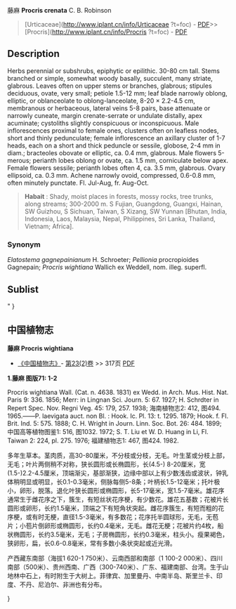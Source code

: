 藤麻 **Procris crenata** C. B. Robinson

> [Urticaceae](http://www.iplant.cn/info/Urticaceae ?t=foc) - [PDF](http://iplant.cn/foc/pdf/Urticaceae.pdf)>>[Procris](http://www.iplant.cn/info/Procris ?t=foc) - [PDF](http://www.iplant.cn/foc/pdf/Procris.pdf)

## Description

Herbs perennial or subshrubs, epiphytic or epilithic. 30-80 cm tall. Stems branched or simple, somewhat woody basally, succulent, many striate, glabrous. Leaves often on upper stems or branches, glabrous; stipules deciduous, ovate, very small; petiole 1.5-12 mm; leaf blade narrowly oblong, elliptic, or oblanceolate to oblong-lanceolate, 8-20 × 2.2-4.5 cm, membranous or herbaceous, lateral veins 5-8 pairs, base attenuate or narrowly cuneate, margin crenate-serrate or undulate distally, apex acuminate; cystoliths slightly conspicuous or inconspicuous. Male inflorescences proximal to female ones, clusters often on leafless nodes, short and thinly pedunculate; female  inflorescence an axillary cluster of 1-7 heads, each on a short and thick peduncle or sessile, globose, 2-4 mm in diam.; bracteoles obovate or elliptic, ca. 0.4 mm, glabrous. Male flowers 5-merous; perianth lobes oblong or ovate, ca. 1.5 mm, corniculate below apex. Female flowers sessile; perianth lobes often 4, ca. 3.5 mm, glabrous. Ovary ellipsoid, ca. 0.3 mm. Achene narrowly ovoid, compressed, 0.6-0.8 mm, often minutely punctate. Fl. Jul-Aug, fr. Aug-Oct.

> **Habait** : 
> Shady, moist places in forests, mossy rocks, tree trunks, along streams; 300-2000 m. S Fujian, Guangdong, Guangxi, Hainan, SW Guizhou, S Sichuan, Taiwan, S Xizang, SW Yunnan [Bhutan, India, Indonesia, Laos, Malaysia, Nepal, Philippines, Sri Lanka, Thailand, Vietnam; Africa].

### Synonym
*Elatostema* *gagnepainianum* H. Schroeter; *Pellionia* procropioides Gagnepain; *Procris* *wightiana* Wallich ex Weddell, nom. illeg. superfl.

## Sublist
"
}
## 中国植物志

**藤麻 Procris wightiana**

* [《中国植物志》](http://www.iplant.cn/frps)- [第23(2)卷](http://www.iplant.cn/frps/vol/23(2)) >> 317页 [PDF](http://www.iplant.cn/frps/pdf/23(2)/317.pdf)

**1.藤麻 图版71: 1-2**

Procris wightiana Wall. (Cat. n. 4638. 1831) ex Wedd. in Arch. Mus. Hist. Nat. Paris 9: 336. 1856; Merr: in Lingnan Sci. Journ. 5: 67. 1927; H. Schrdter in Repert Spec. Nov. Regni Veg. 45: 179, 257. 1938; 海南植物志2: 412, 图494. 1965.——P. laevigata auct. non Bl. : Hook. Ic. Pl. 13: t. 1295. 1879; Hook. f. Fl. Brit. Ind. 5: 575. 1888; C. H. Wright in Journ. Linn. Soc. Bot. 26: 484. 1899; 中国高等植物图鉴1: 516, 图1032. 1972; S. T. Liu et W. D. Huang in Li, Fl. Taiwan 2: 224, pl. 275. 1976; 福建植物志1: 467, 图424. 1982.

多年生草本。茎肉质，高30-80厘米，不分枝或分枝，无毛。叶生茎或分枝上部，无毛；叶片两侧稍不对称，狭长圆形或长椭圆形，长(4.5-) 8-20厘米，宽(1.5-)2.2-4.5厘米，顶端渐尖，基部渐狭，边缘中部以上有少数浅齿或波状，钟乳体稍明显或明显，长0.1-0.3毫米，侧脉每侧5-8条；叶柄长1.5-12毫米；托叶极小，卵形，脱落。退化叶狭长圆形或椭圆形，长5-17毫米，宽1.5-7毫米。雄花序通常生于雌花序之下，簇生，有短丝状花序梗，有少数花。雄花五基数；花被片长圆形或卵形，长约1.5毫米，顶端之下有短角状突起。雌花序簇生，有短而粗的花序梗，或有时无梗，直径1.5-3毫米，有多数花；花序托半圆球形，无毛，无苞片；小苞片倒卵形或椭圆形，长约0.4毫米，无毛。雌花无梗；花被片约4枚，船状椭圆形，长约3.5毫米，无毛；子房椭圆形，长约0.3毫米，柱头小。瘦果褐色，狭卵形，扁，长0.6-0.8毫米，常有多数小条状突起或近光滑。

产西藏东南部（海拔1 620-1 750米）、云南西部和南部（1 100-2 000米）、四川南部（500米）、贵州西南、广西（300-740米）、广东、福建南部、台湾。生于山地林中石上，有时附生于大树上。菲律宾、加里曼丹、中南半岛、斯里兰卡、印度、不丹、尼泊尔、非洲也有分布。

}
